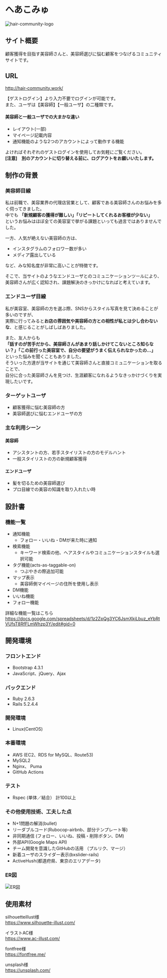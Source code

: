 # へあこみゅ

![hair-community-logo](https://user-images.githubusercontent.com/71372573/107901326-b4875180-6f86-11eb-9df0-dbd3e81c5c44.png)


## サイト概要

顧客獲得を目指す美容師さんと、美容師選びに悩む顧客をつなげるコミュニティサイトです。

## URL

http://hair-community.work/

【ゲストログイン】より入力不要でログインが可能です。  
また、ユーザは【美容師】【一般ユーザ】の二種類です。

#### 美容師と一般ユーザでの大まかな違い
- レイアウト(一部)
- マイページ記載内容
- 通知機能のような2つのアカウントによって動作する機能

よければそれぞれのゲストログインを使用してお気軽にご覧ください。  
**[注意]　別のアカウントに切り替える前に、ログアウトをお願いいたします。**


## 制作の背景

### 美容師目線
私は前職で、美容業界の代理店営業として、顧客である美容師さんのお悩みを多く伺ってきました。  
中でも
**「新規顧客の獲得が難しい」「リピートしてくれるお客様が少ない」**  
というお悩みはほぼ全ての美容室で挙がる課題といっても過言ではありませんでした。

一方、人気が絶えない美容師の方は、
- インスタグラムのフォロワー数が多い
- メディア露出している  

など、みな知名度が非常に高いことが特徴です。  

そこで、当サイトのようなエンドユーザとのコミュニケーションツールにより、  
美容師さんが広く認知され、課題解決のきっかけになればと考えています。

### エンドユーザ目線
私が美容室、美容師の方を選ぶ際、SNSからスタイル写真を見て決めることが多いのですが、   
実際に行ってみると**お店の雰囲気や美容師の方との相性が私とは少し合わないな**、と感じることがしばしばありました。  

また、友人からも   
**「話すのが苦手だから、美容師さんがあまり話しかけてこないところ知らない？」「この前行った美容室で、自分の要望がうまく伝えられなかったの...」**  
といった悩みを聞くこともありました。    
そういった方達が当サイトを通じて美容師さんと直接コミュニケーションを取ることで、  
自分に合った美容師さんを見つけ、生涯顧客になれるようなきっかけづくりを実現したいです。

### ターゲットユーザ
- 顧客獲得に悩む美容師の方
- 美容師選びに悩むエンドユーザの方

### 主な利用シーン

#### 美容師
- アシスタントの方、若手スタイリストの方のモデルハント
- 一般スタイリストの方の新規顧客獲得

#### エンドユーザ
- 髪を切るための美容師選び
- プロ目線での美容の知識を取り入れたい時

## 設計書

### 機能一覧
- 通知機能
  - フォロー・いいね・DMが来た時に通知
- 検索機能
  - キーワード検索の他、ヘアスタイルやコミュニケーションスタイルも選択可能
- タグ機能(acts-as-taggable-on)
  - つぶやきの際追加可能
- マップ表示
  - 美容師側マイページの住所を使用し表示
- DM機能
- いいね機能
- フォロー機能

詳細な機能一覧はこちら
https://docs.google.com/spreadsheets/d/1z2ZpQg3YC6JsmXkjLbuz_eYbRtVUfsT8RfFLmWhzp3Y/edit#gid=0

## 開発環境

### フロントエンド
- Bootstrap 4.3.1
- JavaScript、jQuery、Ajax

### バックエンド
- Ruby 2.6.3
- Rails 5.2.4.4

### 開発環境
- Linux(CentOS)

### 本番環境
- AWS (EC2、RDS for MySQL、Route53)
- MySQL2
- Nginx、 Puma
- GitHub Actions

### テスト
- Rspec (単体／結合） 計100以上

### その他使用技術、工夫した点
- N+1問題の解消(bullet)
- リーダブルコード(Rubocop-airbnb、部分テンプレート等)
- 非同期通信 (フォロー、いいね、投稿・削除ボタン、DM)
- 外部API(Google Maps API)
- チーム開発を意識したGitHubの活用 （プルリク、マージ）
- 新着ユーザのスライダー表示(bxslider-rails)
- ActiveHush(都道府県、東京のエリアデータ)

### ER図
![ER図](https://user-images.githubusercontent.com/71372573/107910772-64b48480-6f9e-11eb-90f8-c6218c69d10a.png)


## 使用素材
silhouetteillust様  
https://www.silhouette-illust.com/

イラストAC様  
https://www.ac-illust.com/

fontfree様  
https://fontfree.me/

unsplash様  
https://unsplash.com/
